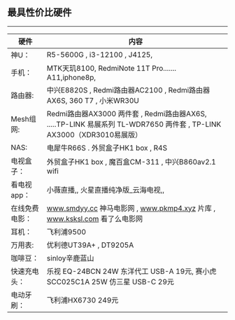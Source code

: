 ## 最具性价比硬件
------------------------------------- 

|硬件          |            内容                                                    |
|------------- |-------------------------------------------------------------     |
| 神U：        | R5-5600G  ,  i3-12100    , J4125,                                 |
| 手机：       | MTK天玑8100, RedmiNote 11T Pro....... A11,iphone8p,                |
|路由器:       | 中兴E8820S  ,  Redmi路由器AC2100  ,  Redmi路由器AX6S, 360 T7 , 小米WR30U      |
|Mesh组网:     | Redmi路由器AX3000 两件套 , Redmi路由器AX6S, .....TP-LINK 易展系列 TL-WDR7650 两件套 , TP-LINK AX3000（XDR3010易展版）|
|NAS:         |    电犀牛R66S  .  外贸盒子HK1 box  , R4S                             |
|电视盒子：     | 外贸盒子HK1 box ,  魔百盒CM-311 , 中兴B860av2.1 wifi                 | 
|看电视app：   | 小薇直播,,   火星直播纯净版_云海电视,,                                 |
|在线免费电影： | www.smdyy.cc   神马电影网 ,  www.pkmp4.xyz  片库 ,  www.ksksl.com  看了么电影网   |
| 耳机：       |      飞利浦9500                                                     | 
| 万用表:      | 优利德UT39A+  ,  DT9205A                                            |
|咖啡豆：      | sinloy辛鹿蓝山                                                       | 
|快速充电头：   | 乐视 EQ-24BCN 24W 东洋代工 USB-A 19元,  赛小虎SCC025C1A 25W 仿三星 USB-C 29元   |
|电动牙刷：    | 飞利浦HX6730 249元                                                   |

